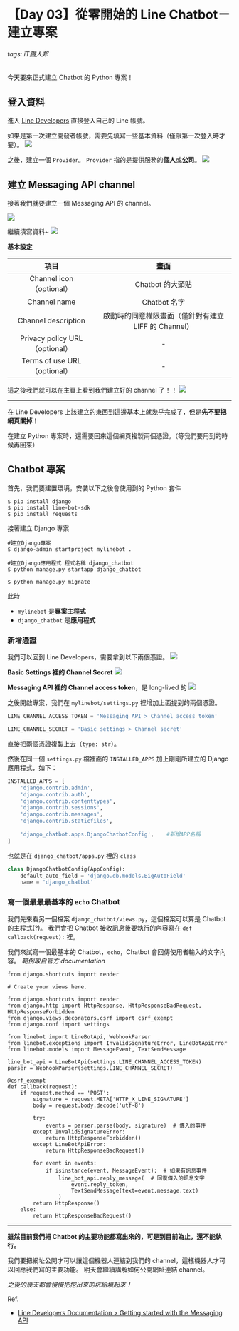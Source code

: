 # 【Day 03】從零開始的 Line Chatbot－建立專案
###### tags: iT鐵人邦
今天要來正式建立 Chatbot 的 Python 專案！

## 登入資料

進入 [Line Developers](https://developers.line.biz/zh-hant/) 直接登入自己的 Line 帳號。

如果是第一次建立開發者帳號，需要先填寫一些基本資料（僅限第一次登入時才要）。
![](https://i.imgur.com/h0G4wv7.png)

之後，建立一個 `Provider`。
`Provider` 指的是提供服務的**個人**或**公司**。
![](https://i.imgur.com/XFlLIEm.png)


## 建立 Messaging API channel

接著我們就要建立一個 Messaging API 的 channel。

![](https://i.imgur.com/bqL33Ks.png)

繼續填寫資料~
![](https://i.imgur.com/odQQGRJ.png)

**基本設定**

| 項目 | 畫面 |
| :--: | :--: | 
| Channel icon（optional）| Chatbot 的大頭貼 |
| Channel name | Chatbot 名字 |
| Channel description | 啟動時的同意權限畫面（僅針對有建立 LIFF 的 Channel） |
| Privacy policy URL（optional） | - |
| Terms of use URL（optional） | - |
 
這之後我們就可以在主頁上看到我們建立好的 channel 了！！
![](https://i.imgur.com/VWEbmBD.png)

---

在 Line Developers 上該建立的東西到這邊基本上就幾乎完成了，但是**先不要把網頁關掉**！

在建立 Python 專案時，還需要回來這個網頁複製兩個憑證。（等我們要用到的時候再回來）

## Chatbot 專案

首先，我們要建置環境，安裝以下之後會使用到的 Python 套件

```
$ pip install django
$ pip install line-bot-sdk
$ pip install requests
```

接著建立 Django 專案

```
#建立Django專案
$ django-admin startproject mylinebot .

#建立Django應用程式 程式名稱 django_chatbot
$ python manage.py startapp django_chatbot

$ python manage.py migrate  
```

此時
- `mylinebot` 是**專案主程式**
- `django_chatbot` 是**應用程式**

### 新增憑證

我們可以回到 Line Developers，需要拿到以下兩個憑證。
![](https://i.imgur.com/SDZjIyi.png)

**Basic Settings 裡的 Channel Secret**
![](https://i.imgur.com/VQ45VXl.png)

**Messaging API 裡的 Channel access token**，是 long-lived 的
![](https://i.imgur.com/5uUD8Zl.png)


之後開啟專案，我們在 `mylinebot/settings.py` 裡增加上面提到的兩個憑證。

```python
LINE_CHANNEL_ACCESS_TOKEN = 'Messaging API > Channel access token'

LINE_CHANNEL_SECRET = 'Basic settings > Channel secret'
```
直接把兩個憑證複製上去（`type: str`）。

然後在同一個 `settings.py` 檔裡面的 `INSTALLED_APPS` 加上剛剛所建立的 Django 應用程式，如下：
```python
INSTALLED_APPS = [
    'django.contrib.admin',
    'django.contrib.auth',
    'django.contrib.contenttypes',
    'django.contrib.sessions',
    'django.contrib.messages',
    'django.contrib.staticfiles',
    
    'django_chatbot.apps.DjangoChatbotConfig',    #新增APP名稱
]
```

也就是在 `django_chatbot/apps.py` 裡的 `class`

```python
class DjangoChatbotConfig(AppConfig):
    default_auto_field = 'django.db.models.BigAutoField'
    name = 'django_chatbot'
```

### 寫一個最最最基本的 `echo` Chatbot

我們先來看另一個檔案 `django_chatbot/views.py`，這個檔案可以算是 Chatbot 的主程式(?)。
我們會把 Chatbot 接收訊息後要執行的內容寫在 `def callback(request):` 裡。

我們來試寫一個最基本的 Chatbot，`echo`，Chatbot 會回傳使用者輸入的文字內容。
*範例取自官方 documentation*

```python=
from django.shortcuts import render

# Create your views here.

from django.shortcuts import render
from django.http import HttpResponse, HttpResponseBadRequest, HttpResponseForbidden
from django.views.decorators.csrf import csrf_exempt
from django.conf import settings

from linebot import LineBotApi, WebhookParser
from linebot.exceptions import InvalidSignatureError, LineBotApiError
from linebot.models import MessageEvent, TextSendMessage

line_bot_api = LineBotApi(settings.LINE_CHANNEL_ACCESS_TOKEN)
parser = WebhookParser(settings.LINE_CHANNEL_SECRET)

@csrf_exempt
def callback(request):
    if request.method == 'POST':
        signature = request.META['HTTP_X_LINE_SIGNATURE']
        body = request.body.decode('utf-8')

        try:
            events = parser.parse(body, signature)  # 傳入的事件
        except InvalidSignatureError:
            return HttpResponseForbidden()
        except LineBotApiError:
            return HttpResponseBadRequest()

        for event in events:
            if isinstance(event, MessageEvent):  # 如果有訊息事件
                line_bot_api.reply_message(  # 回復傳入的訊息文字
                    event.reply_token,
                    TextSendMessage(text=event.message.text)
                )
        return HttpResponse()
    else:
        return HttpResponseBadRequest()
```

---

**雖然目前我們把 Chatbot 的主要功能都寫出來的，可是到目前為止，還不能執行。**

我們要把網址公開才可以讓這個機器人連結到我們的 channel，這樣機器人才可以回應我們寫的主要功能。
明天會繼續講解如何公開網址連結 channel。

*之後的幾天都會慢慢把挖出來的坑給填起來！*


Ref.

- [Line Developers Documentation > Getting started with the Messaging API](https://developers.line.biz/en/docs/messaging-api/getting-started/)
